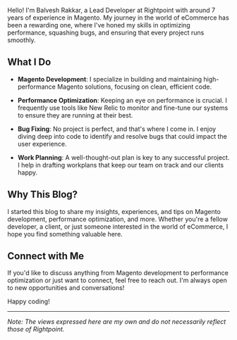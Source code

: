 

Hello! I'm Balvesh Rakkar, a Lead Developer at Rightpoint with around 7 years of experience in Magento. My journey in the world of eCommerce has been a rewarding one, where I've honed my skills in optimizing performance, squashing bugs, and ensuring that every project runs smoothly.

## What I Do

- **Magento Development**: I specialize in building and maintaining high-performance Magento solutions, focusing on clean, efficient code.
  
- **Performance Optimization**: Keeping an eye on performance is crucial. I frequently use tools like New Relic to monitor and fine-tune our systems to ensure they are running at their best.

- **Bug Fixing**: No project is perfect, and that's where I come in. I enjoy diving deep into code to identify and resolve bugs that could impact the user experience.

- **Work Planning**: A well-thought-out plan is key to any successful project. I help in drafting workplans that keep our team on track and our clients happy.

## Why This Blog?

I started this blog to share my insights, experiences, and tips on Magento development, performance optimization, and more. Whether you're a fellow developer, a client, or just someone interested in the world of eCommerce, I hope you find something valuable here.

## Connect with Me

If you'd like to discuss anything from Magento development to performance optimization or just want to connect, feel free to reach out. I'm always open to new opportunities and conversations!

Happy coding!

---

*Note: The views expressed here are my own and do not necessarily reflect those of Rightpoint.*
